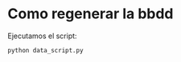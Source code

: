 Como regenerar la bbdd
======================

Ejecutamos el script:

```
python data_script.py
```


